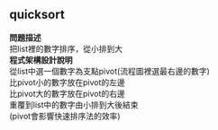 quicksort
-
**問題描述**<br>
把list裡的數字排序，從小排到大<br>
**程式架構設計說明**<br>
從list中選一個數字為支點pivot(流程圖裡選最右邊的數字)<br>
比pivot小的數字放在pivot的左邊<br>
比pivot大的數字放在pivot的右邊<br>
重覆到list中的數字由小排到大後結束<br>
(pivot會影響快速排序法的效率)
